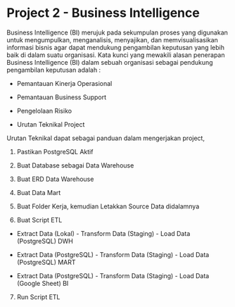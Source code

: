 # Project 2 - Business Intelligence

Business Intelligence (BI) merujuk pada sekumpulan proses yang digunakan untuk mengumpulkan, menganalisis, menyajikan, dan memvisualisasikan informasi bisnis agar dapat mendukung pengambilan keputusan yang lebih baik di dalam suatu organisasi. Kata kunci yang mewakili alasan penerapan
Business Intelligence (BI) dalam sebuah organisasi sebagai pendukung pengambilan keputusan adalah :

- Pemantauan Kinerja Operasional
- Pemantauan Business Support
- Pengelolaan Risiko

- Urutan Teknikal Project

Urutan Teknikal dapat sebagai panduan dalam mengerjakan project,

1. Pastikan PostgreSQL Aktif

2. Buat Database sebagai Data Warehouse

3. Buat ERD Data Warehouse

4. Buat Data Mart

5. Buat Folder Kerja, kemudian Letakkan Source Data didalamnya

6. Buat Script ETL

- Extract Data (Lokal) - Transform Data (Staging) - Load Data (PostgreSQL) DWH

- Extract Data (PostgreSQL) - Transform Data (Staging) - Load Data (PostgreSQL) MART

- Extract Data (PostgreSQL) - Transform Data (Staging) - Load Data (Google Sheet) BI

7. Run Script ETL

